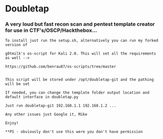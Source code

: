 # Doubletap
### A very loud but fast recon scan and pentest template creator for use in CTF's/OSCP/Hackthebox...

```
To install just run the setup.sh, alternatively you can run my forked version of 

g0tmilk's os-script for Kali 2.0. This will set all the requirements as well -->

https://github.com/benrau87/os-scripts/tree/master


This script will be stored under /opt/doubletap-git and the pathing will be set

If needed, you can change the template folder output location and default interface in doubletap.py

Just run doubletap-git 192.168.1.1 192.168.1.2 ... 

Any other issues just Google it, Mike

Enjoy!

**PS - obviously don't use this were you don't have permission
```

